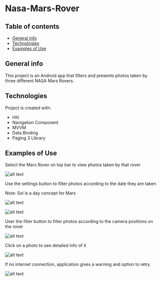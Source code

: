 # Nasa-Mars-Rover
## Table of contents
* [General info](#general-info)
* [Technologies](#technologies)
* [Examples of Use](#examples-of-use)

## General info
This project is an Android app that filters and presents photos taken by three different NASA Mars Rovers.
	
## Technologies
Project is created with:
* Hilt
* Navigation Component
* MVVM
* Data Binding
* Paging 3 Library

## Examples of Use

Select the Mars Rover on top bar to view photos taken by that rover

![alt text](https://github.com/nisakko/Nasa-Mars-Rover/blob/master/blob/app/select-rovers.jpeg?raw=true=250x500)


Use the settings button to filter photos according to the date they are taken

Note: Sol is a day concept for Mars

![alt text](https://github.com/nisakko/Nasa-Mars-Rover/blob/master/blob/app/filter.jpeg?raw=true=250x500)

![alt text](https://github.com/nisakko/Nasa-Mars-Rover/blob/master/blob/app/sol.jpeg?raw=true=250x500)

User the filter button to filter photos according to the camera positions on the rover

![alt text](https://github.com/nisakko/Nasa-Mars-Rover/blob/master/blob/app/filter-camera.jpeg?raw=true=250x500)

Click on a photo to see detailed info of it

![alt text](https://github.com/nisakko/Nasa-Mars-Rover/blob/master/blob/app/photo-info.jpeg?raw=true=250x500)

	
If no internet connection, application gives a warning and option to retry

![alt text](https://github.com/nisakko/Nasa-Mars-Rover/blob/master/blob/app/network-error.jpeg?raw=true=250x500)
